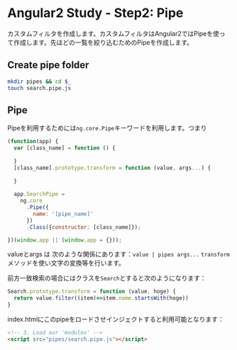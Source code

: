 # Angular2 Study - Step2: Pipe

カスタムフィルタを作成します。カスタムフィルタはAngular2ではPipeを使って作成します。先ほどの一覧を絞り込むためのPipeを作成します。

## Create pipe folder

```bash
mkdir pipes && cd $_
touch search.pipe.js
```

## Pipe

Pipeを利用するためには`ng.core.Pipe`キーワードを利用します。つまり

```javascript
(function(app) {
  var [class_name] = function () {
    
  }
  [class_name].prototype.transform = function (value, args...) {
  
  }
        
  app.SearchPipe =
    ng.core
      .Pipe({
        name: '[pipe_name]'
      })
      .Class({constructor: [class_name]});

})(window.app || (window.app = {}));
```

valueとargs は 次のような関係にあります：`value | pipes args...`
`transform`メソッドを使い文字の変換等を行います。

前方一致検索の場合にはクラスを`Search`とすると次のようになります：

```javascript
Search.prototype.transform = function (value, hoge) {
  return value.filter((item)=>item.name.startsWith(hoge)) 
}
```

index.htmlにこのpipeをロードさせインジェクトすると利用可能となります：

```html
<!-- 3. Load our 'modules' -->
<script src="pipes/search.pipe.js"></script>
```

```javascript
```
